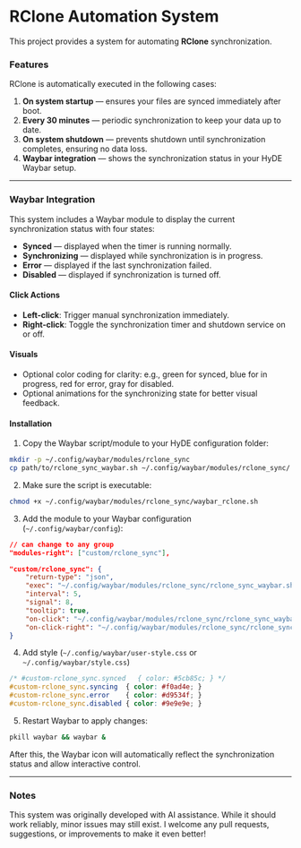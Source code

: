 # RClone Automation System

This project provides a system for automating **RClone** synchronization.

### Features

RClone is automatically executed in the following cases:

1. **On system startup** — ensures your files are synced immediately after boot.
2. **Every 30 minutes** — periodic synchronization to keep your data up to date.
3. **On system shutdown** — prevents shutdown until synchronization completes, ensuring no data loss.
4. **Waybar integration** — shows the synchronization status in your HyDE Waybar setup.

---

### Waybar Integration

This system includes a Waybar module to display the current synchronization status with four states:

* **Synced** — displayed when the timer is running normally.
* **Synchronizing** — displayed while synchronization is in progress.
* **Error** — displayed if the last synchronization failed.
* **Disabled** — displayed if synchronization is turned off.

#### Click Actions

* **Left-click**: Trigger manual synchronization immediately.
* **Right-click**: Toggle the synchronization timer and shutdown service on or off.

#### Visuals

* Optional color coding for clarity: e.g., green for synced, blue for in progress, red for error, gray for disabled.
* Optional animations for the synchronizing state for better visual feedback.

#### Installation

1. Copy the Waybar script/module to your HyDE configuration folder:

```bash
mkdir -p ~/.config/waybar/modules/rclone_sync
cp path/to/rclone_sync_waybar.sh ~/.config/waybar/modules/rclone_sync/
```

2. Make sure the script is executable:

```bash
chmod +x ~/.config/waybar/modules/rclone_sync/waybar_rclone.sh
```

3. Add the module to your Waybar configuration (`~/.config/waybar/config`):

```json
// can change to any group
"modules-right": ["custom/rclone_sync"],

"custom/rclone_sync": {
    "return-type": "json",
    "exec": "~/.config/waybar/modules/rclone_sync/rclone_sync_waybar.sh status",
    "interval": 5,
    "signal": 8,
    "tooltip": true,
    "on-click": "~/.config/waybar/modules/rclone_sync/rclone_sync_waybar.sh sync",
    "on-click-right": "~/.config/waybar/modules/rclone_sync/rclone_sync_waybar.sh toggle-sync"
}
```

4. Add style (`~/.config/waybar/user-style.css` or `~/.config/waybar/style.css`)

```css
/* #custom-rclone_sync.synced   { color: #5cb85c; } */ 
#custom-rclone_sync.syncing  { color: #f0ad4e; } 
#custom-rclone_sync.error    { color: #d9534f; }
#custom-rclone_sync.disabled { color: #9e9e9e; }
```

5. Restart Waybar to apply changes:

```bash
pkill waybar && waybar &
```

After this, the Waybar icon will automatically reflect the synchronization status and allow interactive control.

---

### Notes

This system was originally developed with AI assistance.
While it should work reliably, minor issues may still exist.
I welcome any pull requests, suggestions, or improvements to make it even better!
